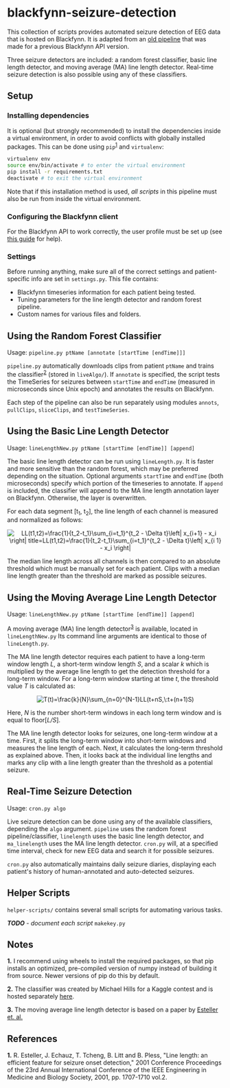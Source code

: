 # blackfynn-seizure-detection
This collection of scripts provides automated seizure detection of EEG data that is hosted on Blackfynn. It is adapted from an [old pipeline](https://github.com/sbaldassano/blackfynnPipeline) that was made for a previous Blackfynn API version.

Three seizure detectors are included: a random forest classifier, basic line length detector, and moving average (MA) line length detector. Real-time seizure detection is also possible using any of these classifiers.

## Setup
### Installing dependencies
It is optional (but strongly recommended) to install the dependencies inside a virtual environment, in order to avoid conflicts with globally installed packages. This can be done using `pip`<sup>[1](#note-1)</sup> and `virtualenv`:
```bash
virtualenv env
source env/bin/activate # to enter the virtual environment
pip install -r requirements.txt
deactivate # to exit the virtual environment
```
Note that if this installation method is used, *all scripts* in this pipeline must also be run from inside the virtual environment.

### Configuring the Blackfynn client
For the Blackfynn API to work correctly, the user profile must be set up (see [this guide](http://docs.blackfynn.io/platform/clients/getting_started.html) for help).

### Settings
Before running anything, make sure all of the correct settings and patient-specific info are set in `settings.py`. This file contains:
- Blackfynn timeseries information for each patient being tested.
- Tuning parameters for the line length detector and random forest pipeline. 
- Custom names for various files and folders.

## Using the Random Forest Classifier
Usage: `pipeline.py ptName [annotate [startTime [endTime]]]`

`pipeline.py` automatically downloads clips from patient `ptName` and trains the classifier<sup>[2](#note-2)</sup> (stored in `liveAlgo/`). If `annotate` is specified, the script tests the TimeSeries for seizures between `startTime` and `endTime` (measured in microseconds since Unix epoch) and annotates the results on Blackfynn.

Each step of the pipeline can also be run separately using modules `annots`, `pullClips`, `sliceClips`, and `testTimeSeries`.

## Using the Basic Line Length Detector
Usage: `lineLengthNew.py ptName [startTime [endTime]] [append]`

The basic line length detector can be run using `lineLength.py`. It is faster and more sensitive than the random forest, which may be preferred depending on the situation. Optional arguments `startTime` and `endTime` (both microseconds) specify which portion of the timeseries to annotate. If `append` is included, the classifier will append to the MA line length annotation layer on Blackfynn. Otherwise, the layer is overwritten.

For each data segment \[t<sub>1</sub>, t<sub>2</sub>\], the line length of each channel is measured and normalized as follows:

<p align="center"><img src="https://latex.codecogs.com/svg.latex?LL(t1,t2)=\frac{1}{t_2-t_1}\sum_{i=t_1}^{t_2&space;-&space;\Delta&space;t}\left|&space;x_{i&plus;1}&space;-&space;x_i&space;\right|" alt="LL(t1,t2)=\frac{1}{t_2-t_1}\sum_{i=t_1}^{t_2 - \Delta t}\left| x_{i+1} - x_i \right| title=LL(t1,t2)=\frac{1}{t_2-t_1}\sum_{i=t_1}^{t_2 - \Delta t}\left| x_{i 1} - x_i \right|"></p>

The median line length across all channels is then compared to an absolute threshold which must be manually set for each patient. Clips with a median line length greater than the threshold are marked as possible seizures.

## Using the Moving Average Line Length Detector
Usage: `lineLengthNew.py ptName [startTime [endTime]] [append]`

A moving average (MA) line length detector<sup>[3](#note-3)</sup> is available, located in `lineLengthNew.py` Its command line arguments are identical to those of `lineLength.py`.

The MA line length detector requires each patient to have a long-term window length *L*, a short-term window length *S*, and a scalar *k* which is multiplied by the average line length to get the detection threshold for a long-term window. For a long-term window starting at time *t*, the threshold value *T* is calculated as:

<p align="center"><img src="https://latex.codecogs.com/svg.latex?T(t)%3D\frac{k}{N}\sum_{n%3D0}^{N-1}LL(t&plus;nS%2C\%3At&plus;(n&plus;1)S)" alt="T(t)=\frac{k}{N}\sum_{n=0}^{N-1}LL(t+nS,\:t+(n+1)S)"></p>

Here, *N* is the number short-term windows in each long term window and is equal to floor\[*L/S*\].

The MA line length detector looks for seizures, one long-term window at a time. First, it splits the long-term window into short-term windows and measures the line length of each. Next, it calculates the long-term threshold as explained above. Then, it looks back at the individual line lengths and marks any clip with a line length greater than the threshold as a potential seizure.

## Real-Time Seizure Detection
Usage: `cron.py algo`

Live seizure detection can be done using any of the available classifiers, depending the `algo` argument. `pipeline` uses the random forest pipeline/classifier, `linelength` uses the basic line length detector, and `ma_linelength` uses the MA line length detector. `cron.py` will, at a specified time interval, check for new EEG data and search it for possible seizures.

`cron.py` also automatically maintains daily seizure diaries, displaying each patient's history of human-annotated and auto-detected seizures.

## Helper Scripts
`helper-scripts/` contains several small scripts for automating various tasks.

***TODO** - document each script*
`makekey.py`

## Notes
<b name="note-1">1.</b> I recommend using wheels to install the required packages, so that pip installs an optimized, pre-compiled version of numpy instead of building it from source. Newer versions of pip do this by default.

<b name="note-2">2.</b> The classifier was created by Michael Hills for a Kaggle contest and is hosted separately [here](https://github.com/MichaelHills/seizure-detection).


<b name="note-3">3.</b> The moving average line length detector is based on a paper by [Esteller et. al.](#ref-1)

## References
<b name="ref-1">1.</b> R. Esteller, J. Echauz, T. Tcheng, B. Litt and B. Pless, "Line length: an efficient feature for seizure onset detection," 2001 Conference Proceedings of the 23rd Annual International Conference of the IEEE Engineering in Medicine and Biology Society, 2001, pp. 1707-1710 vol.2.
